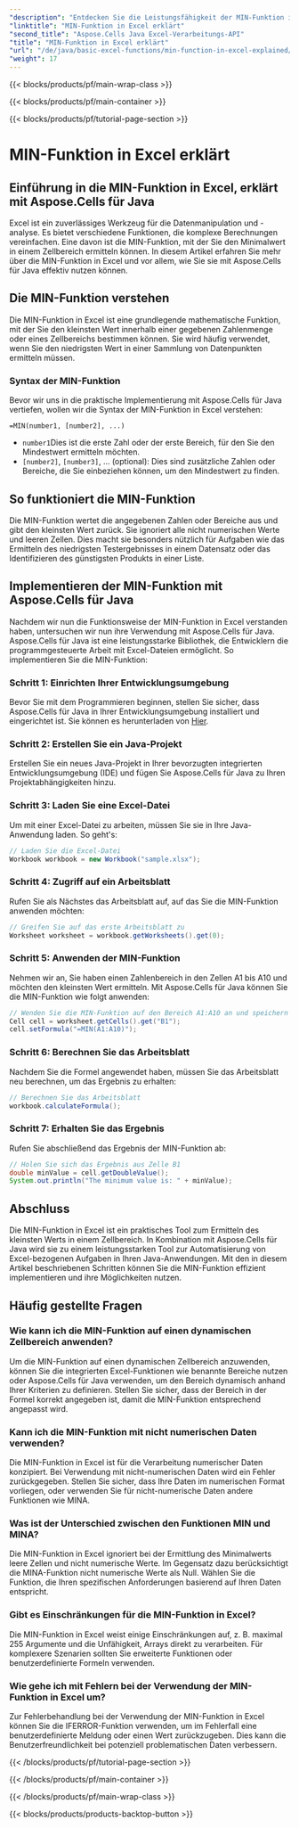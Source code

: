 ```yaml
---
"description": "Entdecken Sie die Leistungsfähigkeit der MIN-Funktion in Excel mit Aspose.Cells für Java. Lernen Sie, mühelos Minimalwerte zu finden."
"linktitle": "MIN-Funktion in Excel erklärt"
"second_title": "Aspose.Cells Java Excel-Verarbeitungs-API"
"title": "MIN-Funktion in Excel erklärt"
"url": "/de/java/basic-excel-functions/min-function-in-excel-explained/"
"weight": 17
---
```


{{< blocks/products/pf/main-wrap-class >}}

{{< blocks/products/pf/main-container >}}

{{< blocks/products/pf/tutorial-page-section >}}

# MIN-Funktion in Excel erklärt


## Einführung in die MIN-Funktion in Excel, erklärt mit Aspose.Cells für Java

Excel ist ein zuverlässiges Werkzeug für die Datenmanipulation und -analyse. Es bietet verschiedene Funktionen, die komplexe Berechnungen vereinfachen. Eine davon ist die MIN-Funktion, mit der Sie den Minimalwert in einem Zellbereich ermitteln können. In diesem Artikel erfahren Sie mehr über die MIN-Funktion in Excel und vor allem, wie Sie sie mit Aspose.Cells für Java effektiv nutzen können.

## Die MIN-Funktion verstehen

Die MIN-Funktion in Excel ist eine grundlegende mathematische Funktion, mit der Sie den kleinsten Wert innerhalb einer gegebenen Zahlenmenge oder eines Zellbereichs bestimmen können. Sie wird häufig verwendet, wenn Sie den niedrigsten Wert in einer Sammlung von Datenpunkten ermitteln müssen.

### Syntax der MIN-Funktion

Bevor wir uns in die praktische Implementierung mit Aspose.Cells für Java vertiefen, wollen wir die Syntax der MIN-Funktion in Excel verstehen:

```
=MIN(number1, [number2], ...)
```

- `number1`Dies ist die erste Zahl oder der erste Bereich, für den Sie den Mindestwert ermitteln möchten.
- `[number2]`, `[number3]`, ... (optional): Dies sind zusätzliche Zahlen oder Bereiche, die Sie einbeziehen können, um den Mindestwert zu finden.

## So funktioniert die MIN-Funktion

Die MIN-Funktion wertet die angegebenen Zahlen oder Bereiche aus und gibt den kleinsten Wert zurück. Sie ignoriert alle nicht numerischen Werte und leeren Zellen. Dies macht sie besonders nützlich für Aufgaben wie das Ermitteln des niedrigsten Testergebnisses in einem Datensatz oder das Identifizieren des günstigsten Produkts in einer Liste.

## Implementieren der MIN-Funktion mit Aspose.Cells für Java

Nachdem wir nun die Funktionsweise der MIN-Funktion in Excel verstanden haben, untersuchen wir nun ihre Verwendung mit Aspose.Cells für Java. Aspose.Cells für Java ist eine leistungsstarke Bibliothek, die Entwicklern die programmgesteuerte Arbeit mit Excel-Dateien ermöglicht. So implementieren Sie die MIN-Funktion:

### Schritt 1: Einrichten Ihrer Entwicklungsumgebung

Bevor Sie mit dem Programmieren beginnen, stellen Sie sicher, dass Aspose.Cells für Java in Ihrer Entwicklungsumgebung installiert und eingerichtet ist. Sie können es herunterladen von [Hier](https://releases.aspose.com/cells/java/).

### Schritt 2: Erstellen Sie ein Java-Projekt

Erstellen Sie ein neues Java-Projekt in Ihrer bevorzugten integrierten Entwicklungsumgebung (IDE) und fügen Sie Aspose.Cells für Java zu Ihren Projektabhängigkeiten hinzu.

### Schritt 3: Laden Sie eine Excel-Datei

Um mit einer Excel-Datei zu arbeiten, müssen Sie sie in Ihre Java-Anwendung laden. So geht's:

```java
// Laden Sie die Excel-Datei
Workbook workbook = new Workbook("sample.xlsx");
```

### Schritt 4: Zugriff auf ein Arbeitsblatt

Rufen Sie als Nächstes das Arbeitsblatt auf, auf das Sie die MIN-Funktion anwenden möchten:

```java
// Greifen Sie auf das erste Arbeitsblatt zu
Worksheet worksheet = workbook.getWorksheets().get(0);
```

### Schritt 5: Anwenden der MIN-Funktion

Nehmen wir an, Sie haben einen Zahlenbereich in den Zellen A1 bis A10 und möchten den kleinsten Wert ermitteln. Mit Aspose.Cells für Java können Sie die MIN-Funktion wie folgt anwenden:

```java
// Wenden Sie die MIN-Funktion auf den Bereich A1:A10 an und speichern Sie das Ergebnis in Zelle B1
Cell cell = worksheet.getCells().get("B1");
cell.setFormula("=MIN(A1:A10)");
```

### Schritt 6: Berechnen Sie das Arbeitsblatt

Nachdem Sie die Formel angewendet haben, müssen Sie das Arbeitsblatt neu berechnen, um das Ergebnis zu erhalten:

```java
// Berechnen Sie das Arbeitsblatt
workbook.calculateFormula();
```

### Schritt 7: Erhalten Sie das Ergebnis

Rufen Sie abschließend das Ergebnis der MIN-Funktion ab:

```java
// Holen Sie sich das Ergebnis aus Zelle B1
double minValue = cell.getDoubleValue();
System.out.println("The minimum value is: " + minValue);
```

## Abschluss

Die MIN-Funktion in Excel ist ein praktisches Tool zum Ermitteln des kleinsten Werts in einem Zellbereich. In Kombination mit Aspose.Cells für Java wird sie zu einem leistungsstarken Tool zur Automatisierung von Excel-bezogenen Aufgaben in Ihren Java-Anwendungen. Mit den in diesem Artikel beschriebenen Schritten können Sie die MIN-Funktion effizient implementieren und ihre Möglichkeiten nutzen.

## Häufig gestellte Fragen

### Wie kann ich die MIN-Funktion auf einen dynamischen Zellbereich anwenden?

Um die MIN-Funktion auf einen dynamischen Zellbereich anzuwenden, können Sie die integrierten Excel-Funktionen wie benannte Bereiche nutzen oder Aspose.Cells für Java verwenden, um den Bereich dynamisch anhand Ihrer Kriterien zu definieren. Stellen Sie sicher, dass der Bereich in der Formel korrekt angegeben ist, damit die MIN-Funktion entsprechend angepasst wird.

### Kann ich die MIN-Funktion mit nicht numerischen Daten verwenden?

Die MIN-Funktion in Excel ist für die Verarbeitung numerischer Daten konzipiert. Bei Verwendung mit nicht-numerischen Daten wird ein Fehler zurückgegeben. Stellen Sie sicher, dass Ihre Daten im numerischen Format vorliegen, oder verwenden Sie für nicht-numerische Daten andere Funktionen wie MINA.

### Was ist der Unterschied zwischen den Funktionen MIN und MINA?

Die MIN-Funktion in Excel ignoriert bei der Ermittlung des Minimalwerts leere Zellen und nicht numerische Werte. Im Gegensatz dazu berücksichtigt die MINA-Funktion nicht numerische Werte als Null. Wählen Sie die Funktion, die Ihren spezifischen Anforderungen basierend auf Ihren Daten entspricht.

### Gibt es Einschränkungen für die MIN-Funktion in Excel?

Die MIN-Funktion in Excel weist einige Einschränkungen auf, z. B. maximal 255 Argumente und die Unfähigkeit, Arrays direkt zu verarbeiten. Für komplexere Szenarien sollten Sie erweiterte Funktionen oder benutzerdefinierte Formeln verwenden.

### Wie gehe ich mit Fehlern bei der Verwendung der MIN-Funktion in Excel um?

Zur Fehlerbehandlung bei der Verwendung der MIN-Funktion in Excel können Sie die IFERROR-Funktion verwenden, um im Fehlerfall eine benutzerdefinierte Meldung oder einen Wert zurückzugeben. Dies kann die Benutzerfreundlichkeit bei potenziell problematischen Daten verbessern.

{{< /blocks/products/pf/tutorial-page-section >}}

{{< /blocks/products/pf/main-container >}}

{{< /blocks/products/pf/main-wrap-class >}}

{{< blocks/products/products-backtop-button >}}